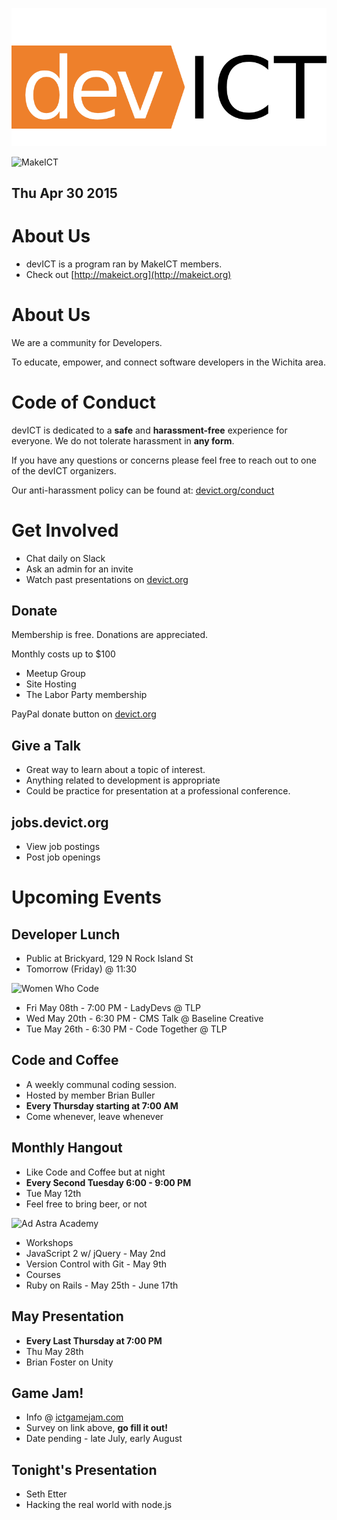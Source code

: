 ![devICT](https://raw.githubusercontent.com/devict/Graphics/master/devict-logo.png)

![MakeICT](http://makeict.org/wp-content/uploads/2013/03/MakeICT-Logo-web.png)
## Thu Apr 30 2015



# About Us
* devICT is a program ran by MakeICT members.
* Check out [http://makeict.org](http://makeict.org)


# About Us
We are a community for Developers.

To educate, empower, and connect software developers in the Wichita area.


# Code of Conduct
devICT is dedicated to a **safe** and **harassment-free** experience for
everyone. We do not tolerate harassment in **any form**.

If you have any questions or concerns please feel free to reach out to one
of the devICT organizers.

Our anti-harassment policy can be found at:
[devict.org/conduct](https://devict.org/conduct)



# Get Involved
* Chat daily on Slack
 * Ask an admin for an invite
* Watch past presentations on [devict.org](http://devict.org)


## Donate
Membership is free. Donations are appreciated.

Monthly costs up to $100

* Meetup Group
* Site Hosting
* The Labor Party membership

PayPal donate button on [devict.org](http://devict.org)


## Give a Talk
* Great way to learn about a topic of interest.
* Anything related to development is appropriate
* Could be practice for presentation at a professional conference.


## jobs.devict.org
* View job postings
* Post job openings



# Upcoming Events


## Developer Lunch
* Public at Brickyard, 129 N Rock Island St
* Tomorrow (Friday) @ 11:30


<img src="http://photos4.meetupstatic.com/photos/event/3/0/4/0/highres_330252352.jpeg" width="680" height="227" alt="Women Who Code"/>

* Fri May 08th - 7:00 PM - LadyDevs @ TLP
* Wed May 20th - 6:30 PM - CMS Talk @ Baseline Creative
* Tue May 26th - 6:30 PM - Code Together @ TLP


## Code and Coffee
* A weekly communal coding session.
* Hosted by member Brian Buller
* **Every Thursday starting at 7:00 AM**
* Come whenever, leave whenever


## Monthly Hangout
* Like Code and Coffee but at night
* **Every Second Tuesday 6:00 - 9:00 PM**
 * Tue May 12th
* Feel free to bring beer, or not


<img src="http://www.adastraacademy.com/assets/AAA_Logo-a9b0cad2ff207d7941fcb534973d6f0d.png" alt="Ad Astra Academy" />

* Workshops
 * JavaScript 2 w/ jQuery - May 2nd
 * Version Control with Git - May 9th
* Courses
 * Ruby on Rails - May 25th - June 17th


## May Presentation
* **Every Last Thursday at 7:00 PM**
 * Thu May 28th
* Brian Foster on Unity


## Game Jam!
* Info @ [ictgamejam.com](ictgamejam.com)
* Survey on link above, **go fill it out!**
* Date pending - late July, early August


## Tonight's Presentation
* Seth Etter
* Hacking the real world with node.js

